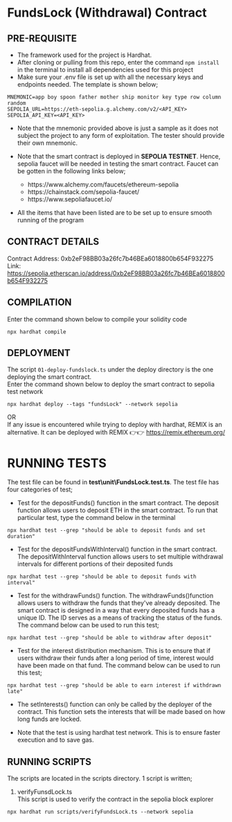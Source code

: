 # FundsLock (Withdrawal) Contract

## PRE-REQUISITE
- The framework used for the project is Hardhat.
- After cloning or pulling from this repo, enter the command `npm install ` in the terminal to install all dependencies used for this project
- Make sure your .env file is set up with all the necessary keys and endpoints needed. The template is shown below;

```
MNEMONIC=app boy spoon father mother ship monitor key type row column random
SEPOLIA_URL=https://eth-sepolia.g.alchemy.com/v2/<API_KEY>
SEPOLIA_API_KEY=<API_KEY>
```

- Note that the mnemonic provided above is just a sample as it does not subject the project to any form of exploitation. The tester should provide their own mnemonic.
- Note that the smart contract is deployed in **SEPOLIA TESTNET**. Hence, sepolia faucet will be needed in testing the smart contract. Faucet can be gotten in the following links below;
    <ul>
    <li>https://www.alchemy.com/faucets/ethereum-sepolia</li>
    <li>https://chainstack.com/sepolia-faucet/</li>
    <li>https://www.sepoliafaucet.io/</li>
    </ul>

- All the items that have been listed are to be set up to ensure smooth running of the program

## CONTRACT DETAILS

Contract Address: 0xb2eF98BB03a26fc7b46BEa6018800b654F932275<br/>
Link: https://sepolia.etherscan.io/address/0xb2eF98BB03a26fc7b46BEa6018800b654F932275<br/>


## COMPILATION

Enter the command shown below to compile your solidity code

```
npx hardhat compile
```

## DEPLOYMENT

The script `01-deploy-fundslock.ts` under the deploy directory is the one deploying the smart contract.<br/>
Enter the command shown below to deploy the smart contract to sepolia test network

```
npx hardhat deploy --tags "fundsLock" --network sepolia
```

OR<br/>
If any issue is encountered while trying to deploy with hardhat, REMIX is an alternative. It can be deployed with REMIX 👉👉 https://remix.ethereum.org/

# RUNNING TESTS

The test file can be found in **test\unit\FundsLock.test.ts**. The test file has four categories of test;

- Test for the depositFunds() function in the smart contract. The deposit function allows users to deposit ETH in the smart contract. To run that particular test, type the command below in the terminal

```
npx hardhat test --grep "should be able to deposit funds and set duration"
```
- Test for the depositFundsWithInterval() function in the smart contract. The depositWithInterval function  allows users to set multiple withdrawal intervals for different portions of their deposited funds

```
npx hardhat test --grep "should be able to deposit funds with interval"
```

- Test for the withdrawFunds() function. The withdrawFunds()function allows users to withdraw the funds that they've already deposited. The smart contract is designed in a way that every deposited funds has a unique ID. The ID serves as a means of tracking the status of the funds. The command below can be used to run this test;

```
npx hardhat test --grep "should be able to withdraw after deposit" 
```
- Test for the interest distribution mechanism. This is to ensure that if users withdraw their funds after a long period of time, interest would have been made on that fund. The command below can be used to run this test;

```
npx hardhat test --grep "should be able to earn interest if withdrawn late"
```

- The setInterests() function can only be called by the deployer of the contract. This function sets the interests that will be made based on how long funds are locked.

- Note that the test is using hardhat test network. This is to ensure faster execution and to save gas.

## RUNNING SCRIPTS

The scripts are located in the scripts directory. 1 script is written; <br/>

1. verifyFunsdLock.ts <br/>
   This script is used to verify the contract in the sepolia block explorer

```
npx hardhat run scripts/verifyFundsLock.ts --network sepolia
```

